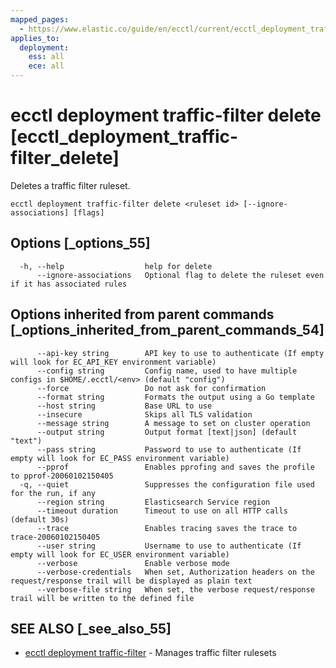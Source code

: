 ```yaml
---
mapped_pages:
  - https://www.elastic.co/guide/en/ecctl/current/ecctl_deployment_traffic-filter_delete.html
applies_to:
  deployment:
    ess: all
    ece: all
---
```


# ecctl deployment traffic-filter delete [ecctl_deployment_traffic-filter_delete]

Deletes a traffic filter ruleset.

```
ecctl deployment traffic-filter delete <ruleset id> [--ignore-associations] [flags]
```


## Options [_options_55]

```
  -h, --help                  help for delete
      --ignore-associations   Optional flag to delete the ruleset even if it has associated rules
```


## Options inherited from parent commands [_options_inherited_from_parent_commands_54]

```
      --api-key string        API key to use to authenticate (If empty will look for EC_API_KEY environment variable)
      --config string         Config name, used to have multiple configs in $HOME/.ecctl/<env> (default "config")
      --force                 Do not ask for confirmation
      --format string         Formats the output using a Go template
      --host string           Base URL to use
      --insecure              Skips all TLS validation
      --message string        A message to set on cluster operation
      --output string         Output format [text|json] (default "text")
      --pass string           Password to use to authenticate (If empty will look for EC_PASS environment variable)
      --pprof                 Enables pprofing and saves the profile to pprof-20060102150405
  -q, --quiet                 Suppresses the configuration file used for the run, if any
      --region string         Elasticsearch Service region
      --timeout duration      Timeout to use on all HTTP calls (default 30s)
      --trace                 Enables tracing saves the trace to trace-20060102150405
      --user string           Username to use to authenticate (If empty will look for EC_USER environment variable)
      --verbose               Enable verbose mode
      --verbose-credentials   When set, Authorization headers on the request/response trail will be displayed as plain text
      --verbose-file string   When set, the verbose request/response trail will be written to the defined file
```


## SEE ALSO [_see_also_55]

* [ecctl deployment traffic-filter](/reference/ecctl_deployment_traffic-filter.md)	 - Manages traffic filter rulesets

